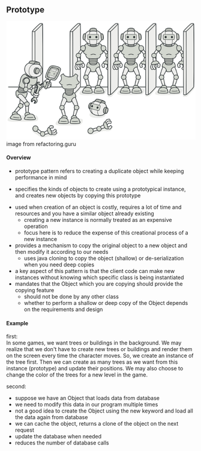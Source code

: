 ## Prototype

![prototype](https://github.com/farzadafi/Design_Pattern/blob/master/image/prototype.png)
image from refactoring.guru

#### Overview

* prototype pattern refers to creating a duplicate object while keeping performance in mind

- specifies the kinds of objects to create using a prototypical instance, and creates new objects by copying this
  prototype

* used when creation of an object is costly, requires a lot of time and resources and you have a similar object already
  existing
    - creating a new instance is normally treated as an expensive operation
    - focus here is to reduce the expense of this creational process of a new instance
* provides a mechanism to copy the original object to a new object and then modify it according to our needs
    - uses java cloning to copy the object (shallow) or de-serialization when you need deep copies
* a key aspect of this pattern is that the client code can make new instances without knowing which specific class is
  being instantiated
* mandates that the Object which you are copying should provide the copying feature
    - should not be done by any other class
    - whether to perform a shallow or deep copy of the Object depends on the requirements and design

#### Example

first: <br>
In some games, we want trees or buildings in the background. We may realize that we don't have to create new trees or
buildings and render them on the screen every time the character moves.
So, we create an instance of the tree first. Then we can create as many trees as we want from this instance (prototype)
and update their positions. We may also choose to change the color of the trees for a new level in the game.

second: <br>

- suppose we have an Object that loads data from database
- we need to modify this data in our program multiple times
- not a good idea to create the Object using the new keyword and load all the data again from database
- we can cache the object, returns a clone of the object on the next request
- update the database when needed
- reduces the number of database calls


